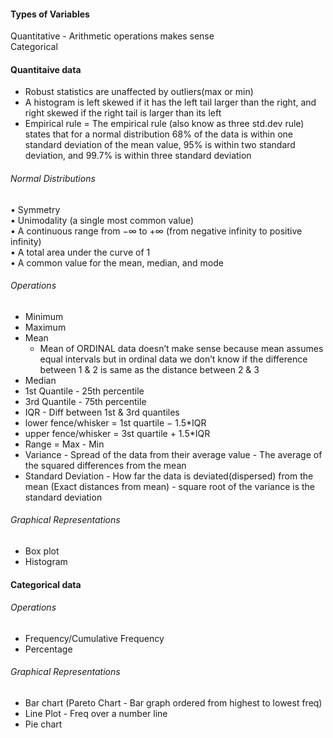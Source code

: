 #### Types of Variables
Quantitative - Arithmetic operations makes sense <br/>
Categorical   <br/>

#### Quantitaive data
* Robust statistics are unaffected by outliers(max or min) <br/>
* A histogram is left skewed if it has the left tail larger than the right, and right skewed if the right tail is larger than its left <br/>
* Empirical rule = The empirical rule (also know as three std.dev rule) states that for a normal distribution 68% of the data is within one standard deviation of the mean value, 95% is within two standard deviation, and 99.7% is within three standard deviation <br/>

###### Normal Distributions
• Symmetry <br/>
• Unimodality (a single most common value) <br/>
• A continuous range from −∞ to +∞ (from negative infinity to positive infinity) <br/>
• A total area under the curve of 1 <br/>
• A common value for the mean, median, and mode <br/>

###### Operations
* Minimum <br/>
* Maximum <br/>
* Mean <br/>
  * Mean of ORDINAL data doesn’t make sense because mean assumes equal intervals but in ordinal data we don’t know if the difference between 1 & 2 is same as the distance between 2 & 3
* Median <br/>
* 1st Quantile - 25th percentile <br/>
* 3rd Quantile - 75th percentile <br/>
* IQR - Diff between 1st & 3rd quantiles <br/>
* lower fence/whisker = 1st quartile − 1.5*IQR <br/>
* upper fence/whisker = 3st quartile + 1.5*IQR <br/>
* Range = Max - Min <br/>
* Variance - Spread of the data from their average value - The average of the squared differences from the mean <br/>
* Standard Deviation - How far the data is deviated(dispersed) from the mean (Exact distances from mean) - square root of the variance is the standard deviation <br/>

###### Graphical Representations
* Box plot
* Histogram


#### Categorical data

###### Operations
* Frequency/Cumulative Frequency  <br/>
* Percentage  <br/>

###### Graphical Representations
* Bar chart (Pareto Chart - Bar graph ordered from highest to lowest freq)<br/>
* Line Plot - Freq over a number line
* Pie chart <br/>






 <br/>
&nbsp; 
